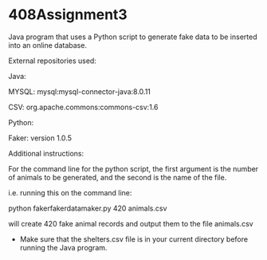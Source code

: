 # 408Assignment3
Java program that uses a Python script to generate fake data to be inserted into an online database.

External repositories used:

Java:

  MYSQL: mysql:mysql-connector-java:8.0.11

  CSV: org.apache.commons:commons-csv:1.6

Python:

  Faker: version 1.0.5
  
Additional instructions:

For the command line for the python script, the first argument is the number of animals to be generated, and the second is the name of the file.

i.e. running this on the command line:

python fakerfakerdatamaker.py 420 animals.csv

will create 420 fake animal records and output them to the file animals.csv

* Make sure that the shelters.csv file is in your current directory before running the Java program.
